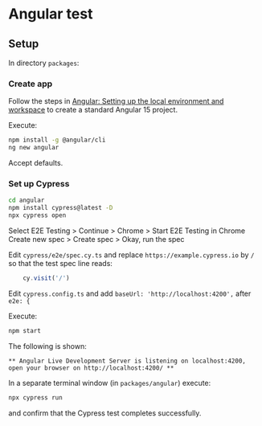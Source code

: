 # Angular test

## Setup

In directory `packages`:

### Create app

Follow the steps in [Angular: Setting up the local environment and workspace](https://angular.io/guide/setup-local) to create a standard Angular 15 project.

Execute:

```bash
npm install -g @angular/cli
ng new angular
```
Accept defaults.

### Set up Cypress

```bash
cd angular
npm install cypress@latest -D
npx cypress open
```
Select E2E Testing > Continue > Chrome > Start E2E Testing in Chrome
Create new spec > Create spec > Okay, run the spec

Edit
`cypress/e2e/spec.cy.ts` and replace `https://example.cypress.io` by `/` so that the test spec line reads:
```js
    cy.visit('/')
```

Edit
`cypress.config.ts` and add
`baseUrl: 'http://localhost:4200',`
after
`e2e: {`

Execute:

```bash
npm start
```
The following is shown:

```text
** Angular Live Development Server is listening on localhost:4200, open your browser on http://localhost:4200/ **
```

In a separate terminal window (in `packages/angular`) execute:

```bash
npx cypress run
```
and confirm that the Cypress test completes successfully.
